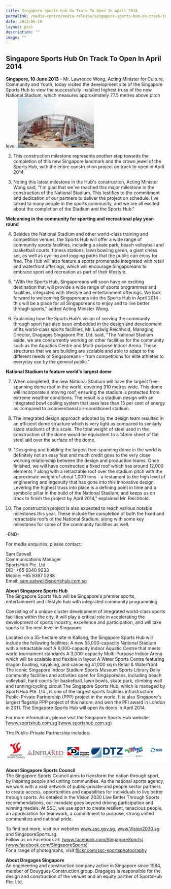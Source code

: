 ```yaml
---
title: Singapore Sports Hub On Track To Open In April 2014
permalink: /media-centre/media-release/singapore-sports-hub-on-track-to-open-in-april-2014/
date: 2013-06-10
layout: post
description: ""
image: ""
---
```

## **Singapore Sports Hub On Track To Open In April 2014**

**Singapore, 10 June 2013** -  Mr. Lawrence Wong, Acting Minister for Culture, Community and Youth, today visited the development site of the Singapore Sports Hub to view the successfully installed highest truss of the new National Stadium, which measures approximately 77.5 metres above pitch level.
![](/images/Media%20Centre/Media%20Release/2013/June/SINGAPORESPORTSHUBONTRACKTOOPENINAPRIL2014MainPar0040Imagegif.gif)

2. This construction milestone represents another step towards the completion of this new Singapore landmark and the crown jewel of the Sports Hub, with the entire construction project on track to open in April 2014.

3. Noting this latest milestone in the Hub's construction, Acting Minister Wong said, "I'm glad that we've reached this major milestone in the construction of the National Stadium. This testifies to the commitment and dedication of our partners to deliver the project on schedule. I've talked to many people in the sports community, and we are all excited about the completion of the Stadium and the Sports Hub."

**Welcoming in the community for sporting and recreational play year-round**

4. Besides the National Stadium and other world-class training and competition venues, the Sports Hub will offer a wide range of community sports facilities, including a skate park, beach volleyball and basketball courts, fitness stations, lawn bowling green, a giant chess set, as well as cycling and jogging paths that the public can enjoy for free. The Hub will also feature a sports promenade integrated with retail and waterfront offerings, which will encourage Singaporeans to embrace sport and recreation as part of their lifestyle.

5. "With the Sports Hub, Singaporeans will soon have an exciting destination that will provide a wide range of sports programmes and facilities, integrated with lifestyle and entertainment offerings. We look forward to welcoming Singaporeans into the Sports Hub in April 2014 - this will be a place for all Singaporeans to enjoy and to live better through sports," added Acting Minister Wong.

6. Explaining how the Sports Hub's vision of serving the community through sport has also been embedded in the design and development of its world-class sports facilities, Mr. Ludwig Reichhold, Managing Director, Dragages Singapore Pte. Ltd. said, "The National Stadium aside, we are concurrently working on other facilities for the community such as the Aquatics Centre and Multi-purpose Indoor Arena. These structures that we are building are scalable and able to adapt to the different needs of Singaporeans - from competitions for elite athletes to everyday use by the general public."

**National Stadium to feature world's largest dome**

7. When completed, the new National Stadium will have the largest free-spanning dome roof in the world, covering 310 metres wide. This dome will incorporate a moving roof, ensuring the stadium is protected from extreme weather conditions. The result is a stadium design with an integrated bowl cooling system that uses less than 15 per cent of energy as compared to a conventional air-conditioned stadium.

8. The integrated design approach adopted by the design team resulted in an efficient dome structure which is very light as compared to similarly sized stadiums of this scale. The total weight of steel used in the construction of the dome would be equivalent to a 14mm sheet of flat steel laid over the surface of the dome.

9. "Designing and building the largest free-spanning dome in the world is definitely not an easy feat and much credit goes to the very close working relationship between the design and production teams. Once finished, we will have constructed a fixed roof which has around 12,000 elements ? along with a retractable roof over the stadium pitch with the approximate weight of about 1,000 tons - a testament to the high level of engineering and ingenuity that has gone into this innovative design. Levering the highest truss into place is a defining point in time and a symbolic pillar in the build of the National Stadium, and keeps us on track to finish the project by April 2014," explained Mr. Reichhold.

10. The construction project is also expected to reach various notable milestones this year. These include the completion of both the fixed and retractable roofs of the National Stadium, along with some key milestones for some of the community facilities as well.

-END-

For media enquiries, please contact:

Sam Eatwell
<br>Communications Manager
<br>SportsHub Pte. Ltd.
<br>DID: +65 6340 9233
<br>Mobile: +65 9397 5288
<br>Email:[ sam.eatwell@sportshub.com.sg]( sam.eatwell@sportshub.com.sg)

**About Singapore Sports Hub**
<br>
The Singapore Sports Hub will be Singapore's premier sports, entertainment and lifestyle hub with integrated community programming.

Consisting of a unique cluster development of integrated world-class sports facilities within the city, it will play a critical role in accelerating the development of sports industry, excellence and participation, and will take sports to the next level in Singapore.

Located on a 35-hectare site in Kallang, the Singapore Sports Hub will include the following facilities:
A new 55,000-capacity National Stadium with a retractable roof
A 6,000-capacity indoor Aquatic Centre that meets world tournament standards
A 3,000-capacity Multi-Purpose Indoor Arena which will be scalable and flexible in layout
A Water Sports Centre featuring dragon boating, kayaking, and canoeing
41,000 sq m Retail & Waterfront
The iconic Singapore Indoor Stadium
Sports Museum
Sports Library
Daily community facilities and activities open for Singaporeans, including beach volleyball, hard courts for basketball, lawn bowls, skate park, climbing wall and running/cycling circuit
The Singapore Sports Hub, which is managed by SportsHub Pte. Ltd., is one of the largest sports facilities infrastructure Public-Private Partnership (PPP) project in the world. It is also Singapore's largest flagship PPP project of this nature, and won the PFI award in London in 2011. The Singapore Sports Hub will open its doors in April 2014.

For more information, please visit the Singapore Sports Hub website: [www.sportshub.com.sg](www.sportshub.com.sg)

The Public-Private Partnership includes:

![](/images/Media%20Centre/Media%20Release/2013/June/SINGAPORESPORTSHUBONTRACKTOOPENINAPRIL2014MainPar0046Imagegif.gif)

**About Singapore Sports Council**
<br>
The Singapore Sports Council aims to transform the nation through sport, by inspiring people and uniting communities. As the national sports agency, we work with a vast network of public-private-and people sector partners to create access, opportunities and capabilities for individuals to live better through sports. As detailed in the Vision 2030 Live Better Through Sports recommendations, our mandate goes beyond driving participation and winning medals. At SSC, we use sport to create resilient, tenacious people, an appreciation for teamwork, a commitment to purpose, strong united communities and national pride.

To find out more, visit our websites www.ssc.gov.sg, www.Vision2030.sg and SingaporeSports.sg.
<br>
Follow us on Facebook at: [www.facebook.com/SingaporeSports](www.facebook.com/SingaporeSports)
<br>
For a range of photographs, visit [flickr.com/ssc-sportsphotography](flickr.com/ssc-sportsphotography)

**About Dragages Singapore**
<br>
An engineering and construction company active in Singapore since 1984, member of Bouygues Construction group. Dragages is responsible for the design and construction of the venues and an equity partner of SportsHub Pte. Ltd.